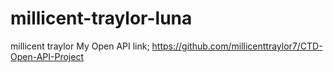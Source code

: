 # millicent-traylor-luna
millicent traylor
My Open API link;
https://github.com/millicenttraylor7/CTD-Open-API-Project
